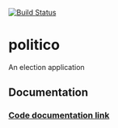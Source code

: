 [![Build Status](https://travis-ci.org/lenileiro/elections.svg?branch=develop)](https://travis-ci.org/lenileiro/elections)

# politico
An election application

## Documentation

### [Code documentation link](https://electionsdocs.firebaseapp.com/)
